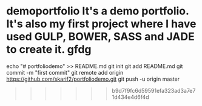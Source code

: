 demoportfolio
It's a demo portfolio. It's also my first project where I have used GULP, BOWER, SASS and JADE to create it.
gfdg
=======
echo "# portfoliodemo" >> README.md
git init
git add README.md
git commit -m "first commit"
git remote add origin https://github.com/skarif2/portfoliodemo.git
git push -u origin master
>>>>>>> b9d7f9fc6d59591efa323ad3a7e71d434e4d6f4d

